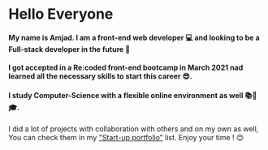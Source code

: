 # Hello Everyone

#### My name is Amjad. I am a front-end web developer 💻 and looking to be a Full-stack developer in the future 💪
#### I got accepted in a Re:coded front-end bootcamp in March 2021 nad learned all the necessary skills to start this career 😎.
#### I study Computer-Science  with a flexible online environment as well 📚📖🎓.


I did a lot of projects with collaboration with others and on my own as well, You can check them in
my ["Start-up portfolio"](https://github.com/stars/amjadmak/lists/start-up-portfolio) list.
Enjoy your time ! 😊
